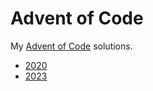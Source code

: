 # Advent of Code

My [Advent of Code](https://adventofcode.com/) solutions.

- [2020](2020/)
- [2023](2023/)
